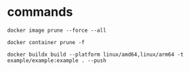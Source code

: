 # commands
```
docker image prune --force --all
```
```
docker container prune -f
```
```
docker buildx build --platform linux/amd64,linux/arm64 -t example/example:example . --push
```
